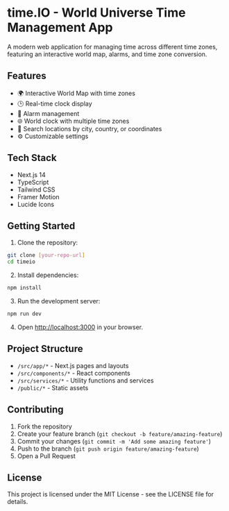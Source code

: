 # time.IO - World Universe Time Management App

A modern web application for managing time across different time zones, featuring an interactive world map, alarms, and time zone conversion.

## Features

- 🌍 Interactive World Map with time zones
- 🕒 Real-time clock display
- 🔔 Alarm management
- 🌐 World clock with multiple time zones
- 🎯 Search locations by city, country, or coordinates
- ⚙️ Customizable settings

## Tech Stack

- Next.js 14
- TypeScript
- Tailwind CSS
- Framer Motion
- Lucide Icons

## Getting Started

1. Clone the repository:
```bash
git clone [your-repo-url]
cd timeio
```

2. Install dependencies:
```bash
npm install
```

3. Run the development server:
```bash
npm run dev
```

4. Open [http://localhost:3000](http://localhost:3000) in your browser.

## Project Structure

- `/src/app/*` - Next.js pages and layouts
- `/src/components/*` - React components
- `/src/services/*` - Utility functions and services
- `/public/*` - Static assets

## Contributing

1. Fork the repository
2. Create your feature branch (`git checkout -b feature/amazing-feature`)
3. Commit your changes (`git commit -m 'Add some amazing feature'`)
4. Push to the branch (`git push origin feature/amazing-feature`)
5. Open a Pull Request

## License

This project is licensed under the MIT License - see the LICENSE file for details.

<!-- Trigger build again -->
